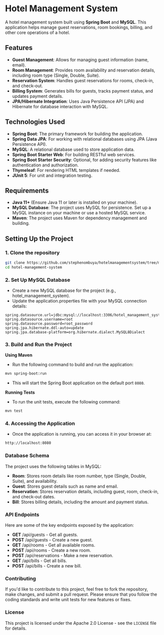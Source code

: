 # Hotel Management System

A hotel management system built using **Spring Boot** and **MySQL**. This application helps manage guest reservations, room bookings, billing, and other core operations of a hotel.

## Features

- **Guest Management**: Allows for managing guest information (name, email).
- **Room Management**: Provides room availability and reservation details, including room type (Single, Double, Suite).
- **Reservation System**: Handles guest reservations for rooms, check-in, and check-out.
- **Billing System**: Generates bills for guests, tracks payment status, and updates payment details.
- **JPA/Hibernate Integration**: Uses Java Persistence API (JPA) and Hibernate for database interaction with MySQL.

## Technologies Used

- **Spring Boot**: The primary framework for building the application.
- **Spring Data JPA**: For working with relational databases using JPA (Java Persistence API).
- **MySQL**: A relational database used to store application data.
- **Spring Boot Starter Web**: For building RESTful web services.
- **Spring Boot Starter Security**: Optional, for adding security features like authentication and authorization.
- **Thymeleaf**: For rendering HTML templates if needed.
- **JUnit 5**: For unit and integration testing.

## Requirements

- **Java 11+** (Ensure Java 11 or later is installed on your machine).
- **MySQL Database**: The project uses MySQL for persistence. Set up a MySQL instance on your machine or use a hosted MySQL service.
- **Maven**: The project uses Maven for dependency management and building.

## Setting Up the Project

### 1. Clone the repository

```bash
git clone https://github.com/stephenombuya/hotelmanagementsystem/tree/main
cd hotel-management-system
```

### 2. Set Up MySQL Database

- Create a new MySQL database for the project (e.g., hotel_management_system).
- Update the application.properties file with your MySQL connection details:

```properties
spring.datasource.url=jdbc:mysql://localhost:3306/hotel_management_system
spring.datasource.username=root
spring.datasource.password=root_password
spring.jpa.hibernate.ddl-auto=update
spring.jpa.database-platform=org.hibernate.dialect.MySQL8Dialect
```

### 3. Build and Run the Project

 **Using Maven**
- Run the following command to build and run the application:

```bash
mvn spring-boot:run
```
- This will start the Spring Boot application on the default port `8080`.

 **Running Tests**
- To run the unit tests, execute the following command:

```bash
mvn test
```

### 4. Accessing the Application

- Once the application is running, you can access it in your browser at:

```bash
http://localhost:8080
```


### **Database Schema**
The project uses the following tables in MySQL:

- **Room**: Stores room details like room number, type (Single, Double, Suite), and availability.
- **Guest**: Stores guest details such as name and email.
- **Reservation**: Stores reservation details, including guest, room, check-in, and check-out dates.
- **Bill**: Stores billing details, including the amount and payment status.



### **API Endpoints**
Here are some of the key endpoints exposed by the application:

- **GET** /api/guests - Get all guests.
- **POST** /api/guests - Create a new guest.
- **GET** /api/rooms - Get all available rooms.
- **POST** /api/rooms - Create a new room.
- **POST** /api/reservations - Make a new reservation.
- **GET** /api/bills - Get all bills.
- **POST** /api/bills - Create a new bill.


### **Contributing**
If you'd like to contribute to this project, feel free to fork the repository, make changes, and submit a pull request. Please ensure that you follow the coding standards and write unit tests for new features or fixes.


### **License**
This project is licensed under the Apache 2.0 License - see the `LICENSE` file for details.


